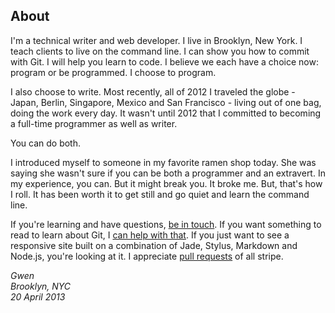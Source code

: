 About
-----

I'm a technical writer and web developer. I live in Brooklyn, New York. I teach clients to live on the command line. I can show you how to commit with Git. I will help you learn to code. I believe we each have a choice now: program or be programmed. I choose to program.

I also choose to write. Most recently, all of 2012 I traveled the globe - Japan, Berlin, Singapore, Mexico and San Francisco - living out of one bag, doing the work every day. It wasn't until 2012 that I committed to becoming a full-time programmer as well as writer. 

You can do both.

I introduced myself to someone in my favorite ramen shop today. She was saying she wasn't sure if you can be both a programmer and an extravert. In my experience, you can. But it might break you. It broke me. But, that's how I roll. It has been worth it to get still and go quiet and learn the command line.

If you're learning and have questions, [be in touch](mailto:gwen@gwenbell.com). If you want something to read to learn about Git, I [can help with that](http://git.gwenbell.com). If you just want to see a responsive site built on a combination of Jade, Stylus, Markdown and Node.js, you're looking at it. I appreciate [pull requests](http://github.com/gwenbell) of all stripe.

_Gwen_
</br>
_Brooklyn, NYC_
</br>
_20 April 2013_